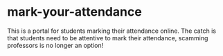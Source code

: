 # mark-your-attendance

This is a portal for students marking their attendance online. The catch is that students need to be attentive to mark their attendance, scamming professors is no longer an option!
